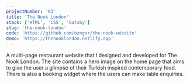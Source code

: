 ```yaml
---
projectNumber: '03'
title: 'The Nook London'
stack: ['HTML', 'CSS', 'Gatsby']
slug: 'the-nook-london'
code: 'https://github.com/ozngnr/the-nook-website'
demo: 'https://thenooklondon.netlify.app'
---
```


A multi-page restaurant website that I designed and developed for The Nook London. The site contains a hero image on the home page that aims to give the user a glimpse of their Turkish inspired contemporary food. There is also a booking widget where the users can make table enquiries.

